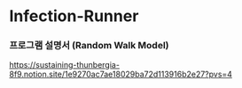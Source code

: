 # Infection-Runner

### 프로그램 설명서 (Random Walk Model)
https://sustaining-thunbergia-8f9.notion.site/1e9270ac7ae18029ba72d113916b2e27?pvs=4

